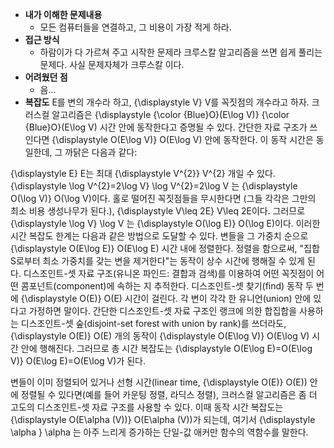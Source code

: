 - **내가 이해한 문제내용**
  - 모든 컴퓨터들을 연결하고, 그 비용이 가장 적게 하라.
- **접근 방식**
  - 하람이가 다 가르쳐 주고 시작한 문제라 크루스칼 알고리즘을 쓰면 쉽게 풀리는 문제다. 사실 문제자체가 크루스칼 이다.
- **어려웠던 점**
  - 음...
- **복잡도**
  E를 변의 개수라 하고, {\displaystyle V} V를 꼭짓점의 개수라고 하자. 크러스컬 알고리즘은 {\displaystyle {\color {Blue}O}(E\log V)} {\color {Blue}O}(E\log V) 시간 안에 동작한다고 증명될 수 있다. 간단한 자료 구조가 쓰인다면 {\displaystyle O(E\log V)} O(E\log V) 안에 동작한다. 이 동작 시간은 동일한데, 그 까닭은 다음과 같다:

{\displaystyle E} E는 최대 {\displaystyle V^{2}} V^{2} 개일 수 있다. {\displaystyle \log V^{2}=2\log V} \log V^{2}=2\log V 는 {\displaystyle O(\log V)} O(\log V)이다.
홀로 떨어진 꼭짓점들을 무시한다면 (그들 각각은 그만의 최소 비용 생성나무가 된다.), {\displaystyle V\leq 2E} V\leq 2E이다. 그러므로 {\displaystyle \log V} \log V 는 {\displaystyle O(\log E)} O(\log E)이다.
이러한 시간 복잡도 한계는 다음과 같은 방법으로 도달할 수 있다. 변들을 그 가중치 순으로 {\displaystyle O(E\log E)} O(E\log E) 시간 내에 정렬한다. 정렬을 함으로써, "집합 S로부터 최소 가중치를 갖는 변을 제거한다"는 동작이 상수 시간에 행해질 수 있게 된다. 디스조인트-셋 자료 구조(유니온 파인드: 결합과 검색)를 이용하여 어떤 꼭짓점이 어떤 콤포넌트(component)에 속하는 지 추적한다. 디스조인트-셋 찾기(find) 동작 두 번에 {\displaystyle O(E)} O(E) 시간이 걸린다. 각 변이 각각 한 유니언(union) 안에 있다고 가정하면 말이다. 간단한 디스조인트-셋 자료 구조인 랭크에 의한 합집합을 사용하는 디스조인트-셋 숲(disjoint-set forest with union by rank)를 쓰더라도, {\displaystyle O(E)} O(E) 개의 동작이 {\displaystyle O(E\log V)} O(E\log V) 시간 안에 행해진다. 그러므로 총 시간 복잡도는 {\displaystyle O(E\log E)=O(E\log V)} O(E\log E)=O(E\log V)가 된다.

변들이 이미 정렬되어 있거나 선형 시간(linear time, {\displaystyle O(E)} O(E)) 안에 정렬될 수 있다면(예를 들어 카운팅 정렬, 라딕스 정렬), 크러스컬 알고리즘은 좀 더 고도의 디스조인트-셋 자료 구조를 사용할 수 있다. 이때 동작 시간 복잡도는 {\displaystyle O(E\alpha (V))} O(E\alpha (V))가 되는데, 여기서 {\displaystyle \alpha } \alpha  는 아주 느리게 증가하는 단일-값 애커만 함수의 역함수를 말한다.

